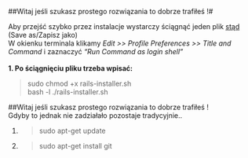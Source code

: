 ##Witaj jeśli szukasz prostego rozwiązania to dobrze trafiłeś !#

Aby przejść szybko przez instalacje wystarczy ściągnąć jeden plik <a href="https://raw.github.com/mosinski/RailsOnUbuntu/master/rails-installer.sh"> stąd </a>(Save as/Zapisz jako)<br>
W okienku terminala klikamy <i>Edit >> Profile Preferences >> Title and Command</i> i zaznaczyć <i>“Run Command as login shell”</i><br><br>
<b>1. Po ściągnięciu pliku trzeba wpisać:</b>
> sudo chmod +x rails-installer.sh <br> 
> bash -l ./rails-installer.sh <br>

##Witaj jeśli szukasz prostego rozwiązania to dobrze trafiłeś !<br>
Gdyby to jednak nie zadziałało pozostaje tradycyjnie..<br>
1. >sudo apt-get update
2. >sudo apt-get install git




